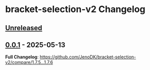 <!-- Keep a Changelog guide -> https://keepachangelog.com -->

# bracket-selection-v2 Changelog

## [Unreleased]

## [0.0.1] - 2025-05-13

**Full Changelog**: https://github.com/JenoDK/bracket-selection-v2/compare/1.7.5...1.7.6

[Unreleased]: https://github.com/JenoDK/bracket-selection-v2/compare/v0.0.1...HEAD
[0.0.1]: https://github.com/JenoDK/bracket-selection-v2/commits/v0.0.1
